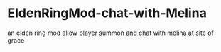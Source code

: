 # EldenRingMod-chat-with-Melina
an elden ring mod allow player summon and chat with melina at site of grace
